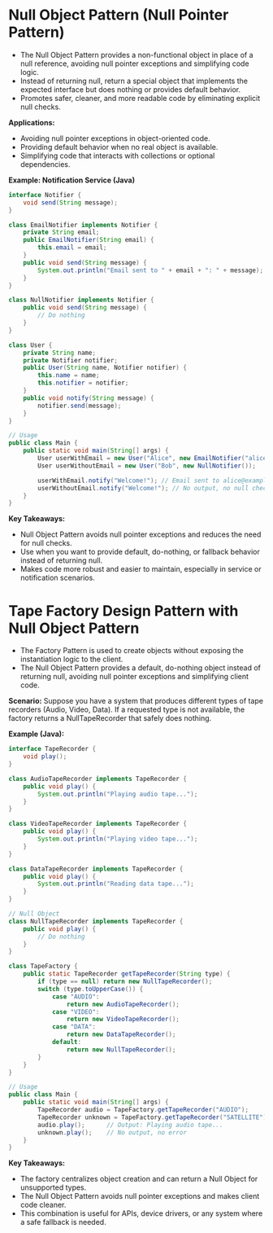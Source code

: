 # Null Object Pattern (Null Pointer Pattern)

- The Null Object Pattern provides a non-functional object in place of a null reference, avoiding null pointer exceptions and simplifying code logic.
- Instead of returning null, return a special object that implements the expected interface but does nothing or provides default behavior.
- Promotes safer, cleaner, and more readable code by eliminating explicit null checks.

**Applications:**
- Avoiding null pointer exceptions in object-oriented code.
- Providing default behavior when no real object is available.
- Simplifying code that interacts with collections or optional dependencies.

**Example: Notification Service (Java)**

```java
interface Notifier {
    void send(String message);
}

class EmailNotifier implements Notifier {
    private String email;
    public EmailNotifier(String email) {
        this.email = email;
    }
    public void send(String message) {
        System.out.println("Email sent to " + email + ": " + message);
    }
}

class NullNotifier implements Notifier {
    public void send(String message) {
        // Do nothing
    }
}

class User {
    private String name;
    private Notifier notifier;
    public User(String name, Notifier notifier) {
        this.name = name;
        this.notifier = notifier;
    }
    public void notify(String message) {
        notifier.send(message);
    }
}

// Usage
public class Main {
    public static void main(String[] args) {
        User userWithEmail = new User("Alice", new EmailNotifier("alice@example.com"));
        User userWithoutEmail = new User("Bob", new NullNotifier());

        userWithEmail.notify("Welcome!"); // Email sent to alice@example.com: Welcome!
        userWithoutEmail.notify("Welcome!"); // No output, no null check needed
    }
}
```

**Key Takeaways:**
- Null Object Pattern avoids null pointer exceptions and reduces the need for null checks.
- Use when you want to provide default, do-nothing, or fallback behavior instead of returning null.
- Makes code more robust and easier to maintain, especially in service or notification scenarios.

# Tape Factory Design Pattern with Null Object Pattern

- The Factory Pattern is used to create objects without exposing the instantiation logic to the client.
- The Null Object Pattern provides a default, do-nothing object instead of returning null, avoiding null pointer exceptions and simplifying client code.

**Scenario:**
Suppose you have a system that produces different types of tape recorders (Audio, Video, Data). If a requested type is not available, the factory returns a NullTapeRecorder that safely does nothing.

**Example (Java):**

```java
interface TapeRecorder {
    void play();
}

class AudioTapeRecorder implements TapeRecorder {
    public void play() {
        System.out.println("Playing audio tape...");
    }
}

class VideoTapeRecorder implements TapeRecorder {
    public void play() {
        System.out.println("Playing video tape...");
    }
}

class DataTapeRecorder implements TapeRecorder {
    public void play() {
        System.out.println("Reading data tape...");
    }
}

// Null Object
class NullTapeRecorder implements TapeRecorder {
    public void play() {
        // Do nothing
    }
}

class TapeFactory {
    public static TapeRecorder getTapeRecorder(String type) {
        if (type == null) return new NullTapeRecorder();
        switch (type.toUpperCase()) {
            case "AUDIO":
                return new AudioTapeRecorder();
            case "VIDEO":
                return new VideoTapeRecorder();
            case "DATA":
                return new DataTapeRecorder();
            default:
                return new NullTapeRecorder();
        }
    }
}

// Usage
public class Main {
    public static void main(String[] args) {
        TapeRecorder audio = TapeFactory.getTapeRecorder("AUDIO");
        TapeRecorder unknown = TapeFactory.getTapeRecorder("SATELLITE");
        audio.play();      // Output: Playing audio tape...
        unknown.play();    // No output, no error
    }
}
```

**Key Takeaways:**
- The factory centralizes object creation and can return a Null Object for unsupported types.
- The Null Object Pattern avoids null pointer exceptions and makes client code cleaner.
- This combination is useful for APIs, device drivers, or any system where a safe fallback is needed.

